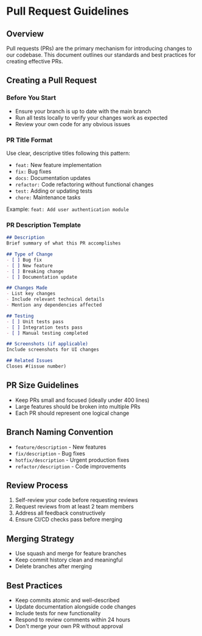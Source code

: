# Pull Request Guidelines

## Overview
Pull requests (PRs) are the primary mechanism for introducing changes to our codebase. This document outlines our standards and best practices for creating effective PRs.

## Creating a Pull Request

### Before You Start
- Ensure your branch is up to date with the main branch
- Run all tests locally to verify your changes work as expected
- Review your own code for any obvious issues

### PR Title Format
Use clear, descriptive titles following this pattern:
- `feat:` New feature implementation
- `fix:` Bug fixes
- `docs:` Documentation updates
- `refactor:` Code refactoring without functional changes
- `test:` Adding or updating tests
- `chore:` Maintenance tasks

Example: `feat: Add user authentication module`

### PR Description Template
```markdown
## Description
Brief summary of what this PR accomplishes

## Type of Change
- [ ] Bug fix
- [ ] New feature
- [ ] Breaking change
- [ ] Documentation update

## Changes Made
- List key changes
- Include relevant technical details
- Mention any dependencies affected

## Testing
- [ ] Unit tests pass
- [ ] Integration tests pass
- [ ] Manual testing completed

## Screenshots (if applicable)
Include screenshots for UI changes

## Related Issues
Closes #(issue number)
```

## PR Size Guidelines
- Keep PRs small and focused (ideally under 400 lines)
- Large features should be broken into multiple PRs
- Each PR should represent one logical change

## Branch Naming Convention
- `feature/description` - New features
- `fix/description` - Bug fixes
- `hotfix/description` - Urgent production fixes
- `refactor/description` - Code improvements

## Review Process
1. Self-review your code before requesting reviews
2. Request reviews from at least 2 team members
3. Address all feedback constructively
4. Ensure CI/CD checks pass before merging

## Merging Strategy
- Use squash and merge for feature branches
- Keep commit history clean and meaningful
- Delete branches after merging

## Best Practices
- Keep commits atomic and well-described
- Update documentation alongside code changes
- Include tests for new functionality
- Respond to review comments within 24 hours
- Don't merge your own PR without approval